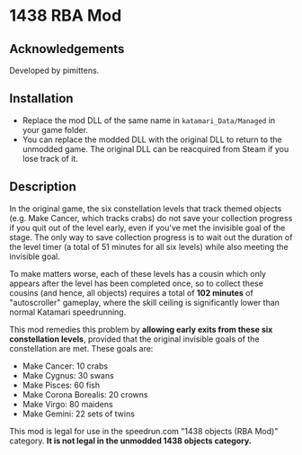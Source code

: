 # 1438 RBA Mod

## Acknowledgements

Developed by pimittens.

## Installation

- Replace the mod DLL of the same name in `katamari_Data/Managed` in your game folder.
- You can replace the modded DLL with the original DLL to return to the unmodded game. The original DLL can be reacquired from Steam if you lose track of it.

## Description

In the original game, the six constellation levels that track themed objects
(e.g. Make Cancer, which tracks crabs) do not save your collection progress if you quit out
of the level early, even if you've met the invisible goal of the stage. The only way to save
collection progress is to wait out the duration of the level timer (a total of 51 minutes for all six levels)
while also meeting the invisible goal.

To make matters worse, each of these levels has a cousin which only appears after the level has been
completed once, so to collect these cousins (and hence, all objects) requires a total of **102 minutes** of
"autoscroller" gameplay, where the skill ceiling is significantly lower than normal Katamari speedrunning.

This mod remedies this problem by **allowing early exits from these six constellation levels**,
provided that the original invisible goals of the constellation are met. These goals are:

  - Make Cancer: 10 crabs
  - Make Cygnus: 30 swans
  - Make Pisces: 60 fish
  - Make Corona Borealis: 20 crowns
  - Make Virgo: 80 maidens
  - Make Gemini: 22 sets of twins

This mod is legal for use in the speedrun.com "1438 objects (RBA Mod)" category.
**It is not legal in the unmodded 1438 objects category.**
